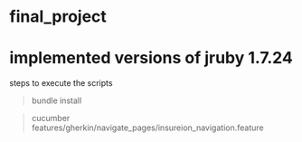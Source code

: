 # final_project
# implemented versions of jruby 1.7.24
steps to execute the scripts
> bundle install

> cucumber features/gherkin/navigate_pages/insureion_navigation.feature

